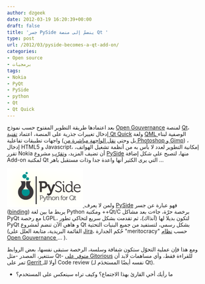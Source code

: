 ```yaml
---
author: dzgeek
date: 2012-03-19 16:20:39+00:00
draft: false
title: 'جسر PySide ينضمّ إلى منصة Qt '
type: post
url: /2012/03/pyside-becomes-a-qt-add-on/
categories:
- Open source
- برمجيات
tags:
- Nokia
- PyQt
- PySide
- python
- Qt
- Qt Quick
---
```


بعد اعتمادها طريقة التطوير المفتوح حسب نموذج [Open Gouvernance](http://labs.qt.nokia.com/2010/06/03/qt-and-open-governance/) لمنصة [Qt](http://qt.nokia.com/)، إدخال تغييرات جذرية على المنصة، اعتماد [تقنية Qt Quick](http://qt.nokia.com/qtquick/) ولغة [QML ](http://en.wikipedia.org/wiki/QML)الوصفية لبناء واجهات تطبيقات تفاعلية (بل وحتى [نقل الواجهة مباشرة من Photoshop و Gimp](http://labs.qt.nokia.com/2010/10/19/exporting-qml-from-photoshop-and-gimp/)) ، إدخال HTML5 و Javascript، إمكانية التطوير لعدد لا بأس به من أنظمة تشغيل الهواتف، تقرر Nokia أن تضيف المزيد، و[تقرّب](http://www.pyside.org/2012/03/pyside-becomes-a-qt-add-on/) مشروع [PySide](http://www.pyside.org/) منها، لتصبح على شكل إضافة Add-on لمكتبة Qt التي يرى الكثير أنها واعدة جدا وذات مستقبل باهر ...

[![](PySide.png)
](PySide.png)ولمن لا يعرف [PySide](http://en.wikipedia.org/wiki/PySide) فهو عبارة عن جسر ([binding](http://en.wikipedia.org/wiki/Language_binding)) يربط ما بين لغة Python ومكتبة ++Qt/C برخصة حرّة، جاءت بعد مشاكل PyQt مع رخصة LGPL، لتكون بديلا لها (آنذاك)، ثم تقدمت بشكل سريع لتحاكي تطور PyQt و هاهي الآن تنضم لمشروع Qt بشكل رسمي، لتستفيد من جميع البنيات التحتية (القائمة البريدية، متابعة العلل على [Jira](https://bugreports.qt-project.org/secure/Dashboard.jspa)، حُكم الجدارة "meritocracy" حسب [نظام Open Gouvernance ](http://wiki.qt-project.org/The_Qt_Governance_Model)... ).

ومع هذا فإن عملية التحوّل ستكون شفافة وسلسة، الرخصة ستبقى نفسها، بعض الروابط ستتغير، المصدر -مثل Qt- [متوفر على Gitorious](http://qt.gitorious.org/pyside) للقراءة فقط، وأي مساهمات لابد أن تمر على [Gerrit ](http://codereview.qt-project.org/login/mine)أولا للـ Code review (نفسه أيضًا المستخدَم لـ Qt).

- ما رأيك أخي القارئ بهذا الاجتماع؟ وكيف تراه سينعكس على المستخدم؟
